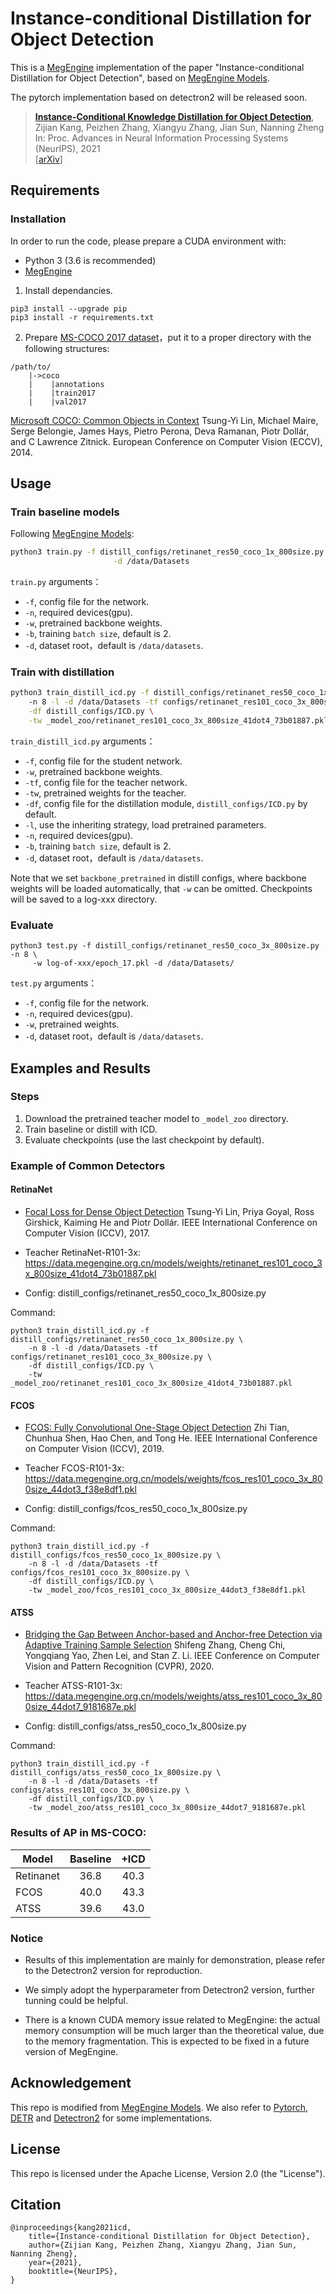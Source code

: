 # Instance-conditional Distillation for Object Detection
This is a [MegEngine](https://github.com/MegEngine/MegEngine) implementation of the paper "Instance-conditional Distillation for Object Detection", based on [MegEngine Models](https://github.com/MegEngine/Models).

The pytorch implementation based on detectron2 will be released soon.

> [**Instance-Conditional Knowledge Distillation for Object Detection**](https://arxiv.org/abs/2110.12724),            
> Zijian Kang, Peizhen Zhang, Xiangyu Zhang, Jian Sun, Nanning Zheng         
> In: Proc. Advances in Neural Information Processing Systems (NeurIPS), 2021            
> [[arXiv](https://arxiv.org/abs/2106.14855)]

## Requirements

### Installation

In order to run the code, please prepare a CUDA environment with:
- Python 3 (3.6 is recommended)
- [MegEngine](https://github.com/MegEngine/MegEngine)


1. Install dependancies.

```
pip3 install --upgrade pip
pip3 install -r requirements.txt
```

2. Prepare [MS-COCO 2017 dataset](http://cocodataset.org/#download)，put it to a proper directory with the following structures:

```
/path/to/
    |->coco
    |    |annotations
    |    |train2017
    |    |val2017
```


[Microsoft COCO: Common Objects in Context](https://arxiv.org/abs/1405.0312) Tsung-Yi Lin, Michael Maire, Serge Belongie, James Hays, Pietro Perona, Deva Ramanan, Piotr Dollár, and C Lawrence Zitnick. European Conference on Computer Vision (ECCV), 2014.

## Usage

### Train baseline models

Following [MegEngine Models](https://github.com/MegEngine/Models):
```bash
python3 train.py -f distill_configs/retinanet_res50_coco_1x_800size.py -n 8 \
                       -d /data/Datasets
```

`train.py` arguments：

- `-f`, config file for the network.
- `-n`, required devices(gpu).
- `-w`, pretrained backbone weights.
- `-b`, training `batch size`, default is 2.
- `-d`, dataset root，default is `/data/datasets`.


### Train with distillation

```bash
python3 train_distill_icd.py -f distill_configs/retinanet_res50_coco_1x_800size.py \ 
    -n 8 -l -d /data/Datasets -tf configs/retinanet_res101_coco_3x_800size.py \
    -df distill_configs/ICD.py \
    -tw _model_zoo/retinanet_res101_coco_3x_800size_41dot4_73b01887.pkl
```

`train_distill_icd.py` arguments：

- `-f`, config file for the student network.
- `-w`, pretrained backbone weights.
- `-tf`, config file for the teacher network.
- `-tw`, pretrained weights for the teacher.
- `-df`, config file for the distillation module, `distill_configs/ICD.py` by default. 
- `-l`, use the inheriting strategy, load pretrained parameters.
- `-n`, required devices(gpu).
- `-b`, training `batch size`, default is 2.
- `-d`, dataset root，default is `/data/datasets`.

Note that we set `backbone_pretrained` in distill configs, where backbone weights will be loaded automatically, that `-w` can be omitted. Checkpoints will be saved to a log-xxx directory.

### Evaluate

```
python3 test.py -f distill_configs/retinanet_res50_coco_3x_800size.py -n 8 \
     -w log-of-xxx/epoch_17.pkl -d /data/Datasets/
```

`test.py` arguments：

- `-f`, config file for the network.
- `-n`, required devices(gpu).
- `-w`, pretrained weights.
- `-d`, dataset root，default is `/data/datasets`.

## Examples and Results
### Steps
1. Download the pretrained teacher model to ```_model_zoo``` directory.
2. Train baseline or distill with ICD.
3. Evaluate checkpoints (use the last checkpoint by default).

### Example of Common Detectors

#### RetinaNet
- [Focal Loss for Dense Object Detection](https://arxiv.org/abs/1708.02002) Tsung-Yi Lin, Priya Goyal, Ross Girshick, Kaiming He and Piotr Dollár. IEEE International Conference on Computer Vision (ICCV), 2017.


- Teacher RetinaNet-R101-3x:
https://data.megengine.org.cn/models/weights/retinanet_res101_coco_3x_800size_41dot4_73b01887.pkl


- Config: distill_configs/retinanet_res50_coco_1x_800size.py

Command: 
```
python3 train_distill_icd.py -f distill_configs/retinanet_res50_coco_1x_800size.py \
    -n 8 -l -d /data/Datasets -tf configs/retinanet_res101_coco_3x_800size.py \
    -df distill_configs/ICD.py \
    -tw _model_zoo/retinanet_res101_coco_3x_800size_41dot4_73b01887.pkl
```

#### FCOS

- [FCOS: Fully Convolutional One-Stage Object Detection](https://arxiv.org/abs/1904.01355) Zhi Tian, Chunhua Shen, Hao Chen, and Tong He. IEEE International Conference on Computer Vision (ICCV), 2019.

- Teacher FCOS-R101-3x:
https://data.megengine.org.cn/models/weights/fcos_res101_coco_3x_800size_44dot3_f38e8df1.pkl


- Config: distill_configs/fcos_res50_coco_1x_800size.py

Command: 
```
python3 train_distill_icd.py -f distill_configs/fcos_res50_coco_1x_800size.py \
    -n 8 -l -d /data/Datasets -tf configs/fcos_res101_coco_3x_800size.py \
    -df distill_configs/ICD.py \
    -tw _model_zoo/fcos_res101_coco_3x_800size_44dot3_f38e8df1.pkl
```

#### ATSS

- [Bridging the Gap Between Anchor-based and Anchor-free Detection via Adaptive Training Sample Selection](https://arxiv.org/abs/1912.02424) Shifeng Zhang, Cheng Chi, Yongqiang Yao, Zhen Lei, and Stan Z. Li. IEEE Conference on Computer Vision and Pattern Recognition (CVPR), 2020.

- Teacher ATSS-R101-3x:
https://data.megengine.org.cn/models/weights/atss_res101_coco_3x_800size_44dot7_9181687e.pkl


- Config: distill_configs/atss_res50_coco_1x_800size.py

Command: 
```
python3 train_distill_icd.py -f distill_configs/atss_res50_coco_1x_800size.py \
    -n 8 -l -d /data/Datasets -tf configs/atss_res101_coco_3x_800size.py \
    -df distill_configs/ICD.py \
    -tw _model_zoo/atss_res101_coco_3x_800size_44dot7_9181687e.pkl
```

### Results of AP in MS-COCO:

| Model         | Baseline     | +ICD          | 
| ---           | :---:        | :---:         |
| Retinanet     | 36.8         | 40.3          |
| FCOS          | 40.0         | 43.3          |
| ATSS          | 39.6         | 43.0          |


### Notice

- Results of this implementation are mainly for demonstration, please refer to the Detectron2 version for reproduction. 

- We simply adopt the hyperparameter from Detectron2 version, further tunning could be helpful.

- There is a known CUDA memory issue related to MegEngine: the actual memory consumption will be much larger than the theoretical value, due to the memory fragmentation. This is expected to be fixed in a future version of MegEngine.

## Acknowledgement

This repo is modified from [MegEngine Models](https://github.com/MegEngine/Models). We also refer to [Pytorch](https://github.com/pytorch/pytorch), [DETR](https://github.com/facebookresearch/detr) and [Detectron2](https://github.com/facebookresearch/detectron2) for some implementations.

## License

This repo is licensed under the Apache License, Version 2.0 (the "License").

## Citation
```
@inproceedings{kang2021icd,
    title={Instance-conditional Distillation for Object Detection},
    author={Zijian Kang, Peizhen Zhang, Xiangyu Zhang, Jian Sun, Nanning Zheng},
    year={2021},
    booktitle={NeurIPS},
}
```